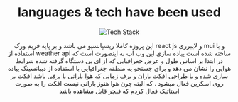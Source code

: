 <div align="center" >
<h1>languages & tech have been used</h1>
 
 <div >
 <img src="https://skillicons.dev/icons?i=html,css,materialui,js,react&perline=7" alt="Tech Stack" /> 
     
</div>
 <p>
  این پروژه کاملا ریسپانسیو می باشد و بر پایه فریم ورک react js و لایبرری mui  و با استفاده از weather api ساخته شده است پیاده سازی این وب اپ به اینصورت است که در ابتدا بر اساس طول و عرض جغرافیایی که از ای پی دستگاه گرفته شده شرایط هوایی را نشان می دهد و برای جستجو یه منطقه جغرافیایی با استفاده از دیبانسینگ پیاده سازی شده و با طراحی افکت باران و برف زمانی که هوا بارانی یا برفی باشد افکت بر روی اسکرین فعال میشود . که البته چون هوا هنوز بارانی نیست افکت را به صورت استاتیک فعال کردم که فیچر قابل مشاهده باشد 
 </p>
</div>
